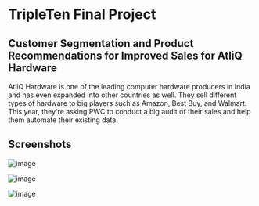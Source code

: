 # TripleTen Final Project
## Customer Segmentation and Product Recommendations for Improved Sales for AtliQ Hardware

AtliQ Hardware is one of the leading computer hardware producers in India and has even expanded into other countries as well. They sell different types of hardware to big players such as Amazon, Best Buy, and Walmart. This year, they're asking PWC to conduct a big audit of their sales and help them automate their existing data.

## Screenshots
![image](https://github.com/elem86/final_project/assets/48759327/f3bcc059-4193-435a-bbe4-9464853c624d)

![image](https://github.com/elem86/final_project/assets/48759327/91c3c933-e514-4370-b122-0ee2d3102d61)

![image](https://github.com/elem86/final_project/assets/48759327/9e414efe-fd85-4028-b2af-67a9aa1cbf8b)


